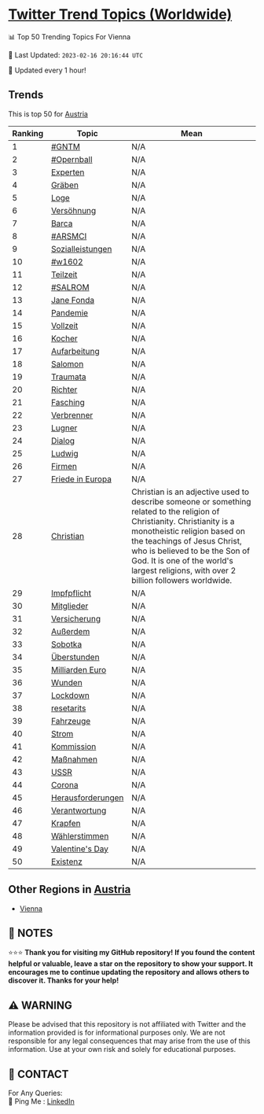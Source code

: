 [Twitter Trend Topics (Worldwide)](https://github.com/ErcinDedeoglu/Twitter-Trend-Topics)
==========


📊 Top 50 Trending Topics For Vienna

📆 Last Updated: `2023-02-16 20:16:44 UTC`

🔧 Updated every 1 hour!


## Trends

This is top 50 for [Austria](</Austria>)

| Ranking | Topic | Mean |
| ------- | ------------ | ------------ |
| 1 | [#GNTM](http://twitter.com/search?q=%23GNTM) | N/A |
| 2 | [#Opernball](http://twitter.com/search?q=%23Opernball) | N/A |
| 3 | [Experten](http://twitter.com/search?q=Experten) | N/A |
| 4 | [Gräben](http://twitter.com/search?q=Gr%c3%a4ben) | N/A |
| 5 | [Loge](http://twitter.com/search?q=Loge) | N/A |
| 6 | [Versöhnung](http://twitter.com/search?q=Vers%c3%b6hnung) | N/A |
| 7 | [Barca](http://twitter.com/search?q=Barca) | N/A |
| 8 | [#ARSMCI](http://twitter.com/search?q=%23ARSMCI) | N/A |
| 9 | [Sozialleistungen](http://twitter.com/search?q=Sozialleistungen) | N/A |
| 10 | [#w1602](http://twitter.com/search?q=%23w1602) | N/A |
| 11 | [Teilzeit](http://twitter.com/search?q=Teilzeit) | N/A |
| 12 | [#SALROM](http://twitter.com/search?q=%23SALROM) | N/A |
| 13 | [Jane Fonda](http://twitter.com/search?q=Jane+Fonda) | N/A |
| 14 | [Pandemie](http://twitter.com/search?q=Pandemie) | N/A |
| 15 | [Vollzeit](http://twitter.com/search?q=Vollzeit) | N/A |
| 16 | [Kocher](http://twitter.com/search?q=Kocher) | N/A |
| 17 | [Aufarbeitung](http://twitter.com/search?q=Aufarbeitung) | N/A |
| 18 | [Salomon](http://twitter.com/search?q=Salomon) | N/A |
| 19 | [Traumata](http://twitter.com/search?q=Traumata) | N/A |
| 20 | [Richter](http://twitter.com/search?q=Richter) | N/A |
| 21 | [Fasching](http://twitter.com/search?q=Fasching) | N/A |
| 22 | [Verbrenner](http://twitter.com/search?q=Verbrenner) | N/A |
| 23 | [Lugner](http://twitter.com/search?q=Lugner) | N/A |
| 24 | [Dialog](http://twitter.com/search?q=Dialog) | N/A |
| 25 | [Ludwig](http://twitter.com/search?q=Ludwig) | N/A |
| 26 | [Firmen](http://twitter.com/search?q=Firmen) | N/A |
| 27 | [Friede in Europa](http://twitter.com/search?q=Friede+in+Europa) | N/A |
| 28 | [Christian](http://twitter.com/search?q=Christian) | Christian is an adjective used to describe someone or something related to the religion of Christianity. Christianity is a monotheistic religion based on the teachings of Jesus Christ, who is believed to be the Son of God. It is one of the world's largest religions, with over 2 billion followers worldwide. |
| 29 | [Impfpflicht](http://twitter.com/search?q=Impfpflicht) | N/A |
| 30 | [Mitglieder](http://twitter.com/search?q=Mitglieder) | N/A |
| 31 | [Versicherung](http://twitter.com/search?q=Versicherung) | N/A |
| 32 | [Außerdem](http://twitter.com/search?q=Au%c3%9ferdem) | N/A |
| 33 | [Sobotka](http://twitter.com/search?q=Sobotka) | N/A |
| 34 | [Überstunden](http://twitter.com/search?q=%c3%9cberstunden) | N/A |
| 35 | [Milliarden Euro](http://twitter.com/search?q=Milliarden+Euro) | N/A |
| 36 | [Wunden](http://twitter.com/search?q=Wunden) | N/A |
| 37 | [Lockdown](http://twitter.com/search?q=Lockdown) | N/A |
| 38 | [resetarits](http://twitter.com/search?q=resetarits) | N/A |
| 39 | [Fahrzeuge](http://twitter.com/search?q=Fahrzeuge) | N/A |
| 40 | [Strom](http://twitter.com/search?q=Strom) | N/A |
| 41 | [Kommission](http://twitter.com/search?q=Kommission) | N/A |
| 42 | [Maßnahmen](http://twitter.com/search?q=Ma%c3%9fnahmen) | N/A |
| 43 | [USSR](http://twitter.com/search?q=USSR) | N/A |
| 44 | [Corona](http://twitter.com/search?q=Corona) | N/A |
| 45 | [Herausforderungen](http://twitter.com/search?q=Herausforderungen) | N/A |
| 46 | [Verantwortung](http://twitter.com/search?q=Verantwortung) | N/A |
| 47 | [Krapfen](http://twitter.com/search?q=Krapfen) | N/A |
| 48 | [Wählerstimmen](http://twitter.com/search?q=W%c3%a4hlerstimmen) | N/A |
| 49 | [Valentine's Day](http://twitter.com/search?q=Valentine%27s+Day) | N/A |
| 50 | [Existenz](http://twitter.com/search?q=Existenz) | N/A |



## Other Regions in [Austria](</Austria>)

* [Vienna](</Austria/Vienna.md>)



## 📝 NOTES

⭐⭐⭐ **Thank you for visiting my GitHub repository! If you found the content helpful or valuable, leave a star on the repository to show your support. It encourages me to continue updating the repository and allows others to discover it. Thanks for your help!**


## ⚠️ WARNING

Please be advised that this repository is not affiliated with Twitter and the information provided is for informational purposes only. We are not responsible for any legal consequences that may arise from the use of this information. Use at your own risk and solely for educational purposes.


## 📨 CONTACT

 For Any Queries:  
            🏓 Ping Me : [LinkedIn](https://www.linkedin.com/in/ercindedeoglu/)
